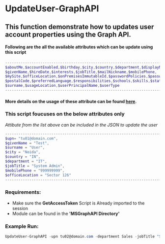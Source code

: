 # UpdateUser-GraphAPI

## This function demonstrate how to updates user account properties using the Graph API.

#### Following are the all the available attributes which can be update using this script

```powershell
-----------------------------------------------------------------------------------------------
$aboutMe,$accountEnabled,$birthday,$city,$country,$department,$displayName,
$givenName,$hireDate,$interests,$jobTitle,$mailNickname,$mobilePhone,
$mySite,$officeLocation,$onPremisesImmutableId,$passwordPolicies,$passwordProfile,$pastProjects,
$postalCode,$preferredLanguage,$responsibilities,$schools,$skills,$state,$streetAddress,
$surname,$usageLocation,$userPrincipalName,$userType
------------------------------------------------------------------------------------------------
```
#### More details on the usage of these attribute can be found [here](https://docs.microsoft.com/en-us/graph/api/user-update?view=graph-rest-1.0).

### This script foucuses on the below attributes only
*Attibute from the list above can be included in the JSON to update the user* 
```powershell
-----------------------------------------------------------------------------------------------
$upn= "tu01@domain.com",
$givenName = "Test",
$surname = "User",
$city = "Noida",
$country = "IN",
$department = "IT",
$jobTitle = "System Admin",
$mobilePhone = "999999999",
$officeLocation = "Sector 126"
-----------------------------------------------------------------------------------------------
```
### Requirements:

* Make sure the **GetAccessToken** Script is Already imported to the session
* Module can be found in the **'MSGraphAPI Directory'**

### Example Run:
```powershell
UpdateUser-GraphAPI -upn tu02@domain.com -department Sales -jobTitle "Sales Manager" -mobilePhone 99999999
```
